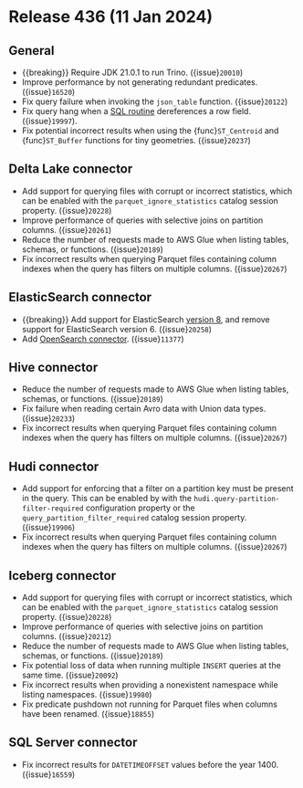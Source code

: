 # Release 436 (11 Jan 2024)

## General

* {{breaking}} Require JDK 21.0.1 to run Trino. ({issue}`20010`)
* Improve performance by not generating redundant predicates. ({issue}`16520`)
* Fix query failure when invoking the `json_table` function. ({issue}`20122`)
* Fix query hang when a [SQL routine](/routines) dereferences a row field. ({issue}`19997`).
* Fix potential incorrect results when using the {func}`ST_Centroid` and
  {func}`ST_Buffer` functions for tiny geometries. ({issue}`20237`)

## Delta Lake connector

* Add support for querying files with corrupt or incorrect statistics, which can
  be enabled with the `parquet_ignore_statistics` catalog session property. ({issue}`20228`)
* Improve performance of queries with selective joins on partition columns. ({issue}`20261`)
* Reduce the number of requests made to AWS Glue when listing tables, schemas,
  or functions. ({issue}`20189`)
* Fix incorrect results when querying Parquet files containing column indexes
  when the query has filters on multiple columns. ({issue}`20267`)

## ElasticSearch connector

* {{breaking}} Add support for ElasticSearch
  [version 8](https://www.elastic.co/guide/en/elasticsearch/reference/current/es-release-notes.html),
  and remove support for ElasticSearch version 6. ({issue}`20258`)
* Add [OpenSearch connector](/connector/opensearch). ({issue}`11377`)

## Hive connector

* Reduce the number of requests made to AWS Glue when listing tables, schemas,
  or functions. ({issue}`20189`)
* Fix failure when reading certain Avro data with Union data types. ({issue}`20233`)
* Fix incorrect results when querying Parquet files containing column indexes
  when the query has filters on multiple columns. ({issue}`20267`)

## Hudi connector

* Add support for enforcing that a filter on a partition key must be present in
  the query. This can be enabled by with the
  ``hudi.query-partition-filter-required`` configuration property or the
  ``query_partition_filter_required`` catalog session property. ({issue}`19906`)
* Fix incorrect results when querying Parquet files containing column indexes
  when the query has filters on multiple columns. ({issue}`20267`)

## Iceberg connector

* Add support for querying files with corrupt or incorrect statistics, which can
  be enabled with the `parquet_ignore_statistics` catalog session property. ({issue}`20228`)
* Improve performance of queries with selective joins on partition columns. ({issue}`20212`)
* Reduce the number of requests made to AWS Glue when listing tables, schemas,
  or functions. ({issue}`20189`)
* Fix potential loss of data when running multiple `INSERT` queries at the same
  time. ({issue}`20092`)
* Fix incorrect results when providing a nonexistent namespace while listing
  namespaces. ({issue}`19980`)
* Fix predicate pushdown not running for Parquet files when columns have been
  renamed. ({issue}`18855`)

## SQL Server connector

* Fix incorrect results for `DATETIMEOFFSET` values before the year 1400. ({issue}`16559`)
